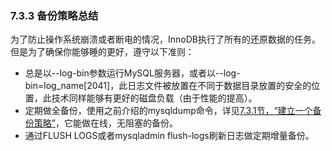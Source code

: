 ### **7.3.3 备份策略总结**

为了防止操作系统崩溃或者断电的情况，InnoDB执行了所有的还原数据的任务。但是为了确保你能够睡的更好，遵守以下准则：

* 总是以--log-bin参数运行MySQL服务器，或者以--log-bin=log_name[2041]，此日志文件被放置在不同于数据目录放置的安全的位置，此技术同样能够有更好的磁盘负载（由于性能的提高）。
* 定期做全备份，使用之前介绍的mysqldump命令，详见[7.3.1节，“建立一个备份策略”](./07.03.01_Establishing_a_Backup_Policy.md)，它能做在线，无阻塞的备份。
* 通过FLUSH LOGS或者mysqladmin flush-logs刷新日志做定期增量备份。
